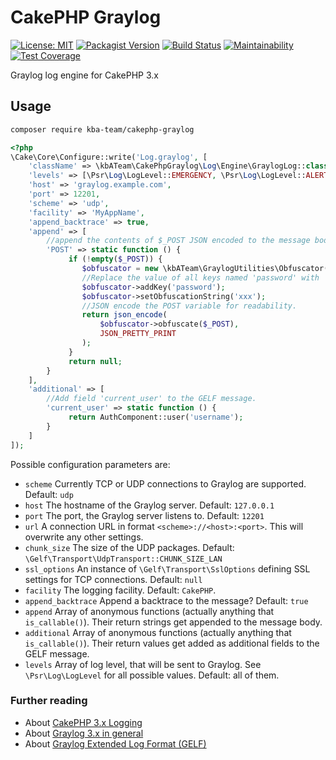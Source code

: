 # CakePHP Graylog

[![License: MIT][license-mit]](LICENSE)
[![Packagist Version][packagist-badge]][packagist]
[![Build Status][build-status-master]][travis-ci]
[![Maintainability][maintainability-badge]][maintainability]
[![Test Coverage][coverage-badge]][coverage]

Graylog log engine for CakePHP 3.x

## Usage

```bash
composer require kba-team/cakephp-graylog
```

```php
<?php
\Cake\Core\Configure::write('Log.graylog', [
    'className' => \kbATeam\CakePhpGraylog\Log\Engine\GraylogLog::class,
    'levels' => [\Psr\Log\LogLevel::EMERGENCY, \Psr\Log\LogLevel::ALERT, \Psr\Log\LogLevel::CRITICAL],
    'host' => 'graylog.example.com',
    'port' => 12201,
    'scheme' => 'udp',
    'facility' => 'MyAppName',
    'append_backtrace' => true,
    'append' => [
        //append the contents of $_POST JSON encoded to the message body
        'POST' => static function () {
             if (!empty($_POST)) {
                $obfuscator = new \kbATeam\GraylogUtilities\Obfuscator();
                //Replace the value of all keys named 'password' with 'xxx'.
                $obfuscator->addKey('password');
                $obfuscator->setObfuscationString('xxx');
                //JSON encode the POST variable for readability.
                return json_encode(
                    $obfuscator->obfuscate($_POST),
                    JSON_PRETTY_PRINT
                );
             }
             return null;
        }
    ],
    'additional' => [
        //Add field 'current_user' to the GELF message.
        'current_user' => static function () {
             return AuthComponent::user('username');
        }
    ]
]);
```

Possible configuration parameters are:
* `scheme` Currently TCP or UDP connections to Graylog are supported. Default: `udp`
* `host` The hostname of the Graylog server. Default: `127.0.0.1`
* `port` The port, the Graylog server listens to. Default: `12201`
* `url` A connection URL in format `<scheme>://<host>:<port>`. This will overwrite any other settings.
* `chunk_size` The size of the UDP packages. Default: `\Gelf\Transport\UdpTransport::CHUNK_SIZE_LAN`
* `ssl_options` An instance of `\Gelf\Transport\SslOptions` defining SSL settings for TCP connections. Default: `null`
* `facility` The logging facility. Default: `CakePHP`.
* `append_backtrace` Append a backtrace to the message? Default: `true`
* `append` Array of anonymous functions (actually anything that `is_callable()`). Their return strings get appended to the message body.
* `additional`  Array of anonymous functions (actually anything that `is_callable()`). Their return values get added as additional fields to the GELF message.
* `levels` Array of log level, that will be sent to Graylog. See `\Psr\Log\LogLevel` for all possible values. Default: all of them.

### Further reading

* About [CakePHP 3.x Logging](https://book.cakephp.org/3/en/core-libraries/logging.html)
* About [Graylog 3.x in general](https://docs.graylog.org/en/3.1/index.html)
* About [Graylog Extended Log Format (GELF)](https://docs.graylog.org/en/3.1/pages/gelf.html)

[license-mit]: https://img.shields.io/badge/license-MIT-blue.svg
[packagist-badge]: https://img.shields.io/packagist/v/kba-team/cakephp-graylog
[packagist]: https://packagist.org/packages/kba-team/cakephp-graylog
[travis-ci]: https://travis-ci.org/the-kbA-team/cakephp-graylog
[build-status-master]: https://api.travis-ci.org/the-kbA-team/cakephp-graylog.svg?branch=master
[maintainability-badge]: https://api.codeclimate.com/v1/badges/04abc6d1562d5f628f8a/maintainability
[maintainability]: https://codeclimate.com/github/the-kbA-team/cakephp-graylog/maintainability
[coverage-badge]: https://api.codeclimate.com/v1/badges/04abc6d1562d5f628f8a/test_coverage
[coverage]: https://codeclimate.com/github/the-kbA-team/cakephp-graylog/test_coverage
